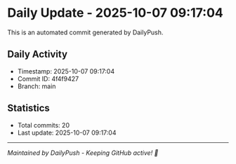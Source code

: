 # Daily Update - 2025-10-07 09:17:04

This is an automated commit generated by DailyPush.

## Daily Activity
- Timestamp: 2025-10-07 09:17:04
- Commit ID: 4f4f9427
- Branch: main

## Statistics
- Total commits: 20
- Last update: 2025-10-07 09:17:04

---
*Maintained by DailyPush - Keeping GitHub active! 🚀*
